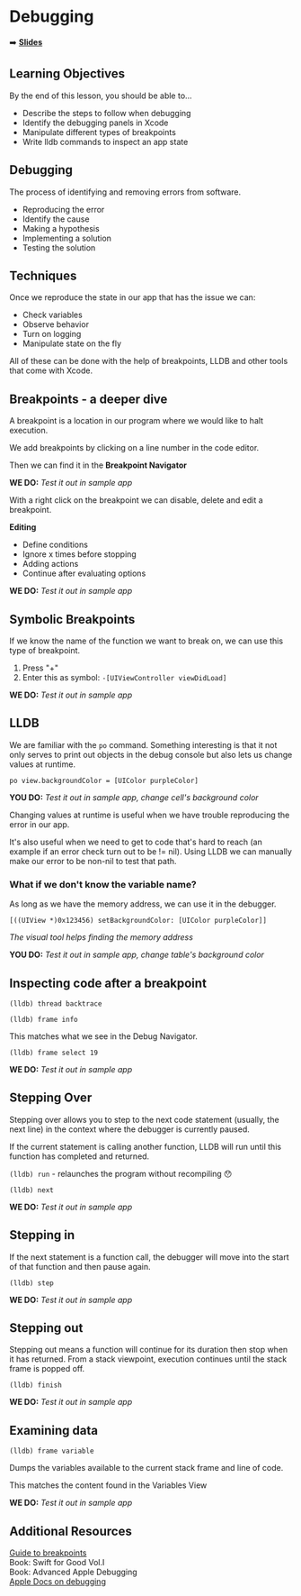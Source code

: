 <!-- .slide: data-background="./Images/header.svg" data-background-repeat="none" data-background-size="40% 40%" data-background-position="center 10%" class="header" -->
# Debugging
<!-- Put a link to the slides so that students can find them -->

➡️ [**Slides**](/MOB-2.9-Technical-Seminar-MOB/Slides/lldb.html ':ignore')

<!-- > -->

## Learning Objectives

By the end of this lesson, you should be able to...

- Describe the steps to follow when debugging
- Identify the debugging panels in Xcode
- Manipulate different types of breakpoints
- Write lldb commands to inspect an app state

<!-- > -->

## Debugging

The process of identifying and removing errors from software.

- Reproducing the error
- Identify the cause
- Making a hypothesis
- Implementing a solution
- Testing the solution

<!-- > -->

## Techniques

Once we reproduce the state in our app that has the issue we can:

- Check variables
- Observe behavior
- Turn on logging
- Manipulate state on the fly

All of these can be done with the help of breakpoints, LLDB  and other tools that come with Xcode.

<!-- > -->

## Breakpoints - a deeper dive

A breakpoint is a location in our program where we would like to halt execution.

We add breakpoints by clicking on a line number in the code editor.

Then we can find it in the **Breakpoint Navigator**

**WE DO:** *Test it out in sample app*

<!-- > -->

With a right click on the breakpoint we can disable, delete and edit a breakpoint.

**Editing**

- Define conditions
- Ignore x times before stopping
- Adding actions
- Continue after evaluating options

**WE DO:** *Test it out in sample app*

<!-- > -->

## Symbolic Breakpoints

If we know the name of the function we want to break on, we can use this type of breakpoint.

1. Press "+"
1. Enter this as symbol: `-[UIViewController viewDidLoad]`

**WE DO:** *Test it out in sample app*

<!-- > -->

## LLDB

We are familiar with the `po` command. Something interesting is that it not only serves to print out objects in the debug console but also lets us change values at runtime.

```
po view.backgroundColor = [UIColor purpleColor]
```

**YOU DO:** *Test it out in sample app, change cell's background color*

<!-- > -->

Changing values at runtime is useful when we have trouble reproducing the error in our app.

It's also useful when we need to get to code that's hard to reach (an example if an error check turn out to be != nil). Using LLDB we can manually make our error to be non-nil to test that path.

<!-- > -->

### What if we don't know the variable name?

As long as we have the memory address, we can use it in the debugger.

`[((UIView *)0x123456) setBackgroundColor: [UIColor purpleColor]] `

*The visual tool helps finding the memory address*

**YOU DO:** *Test it out in sample app, change table's background color*

<!-- > -->

## Inspecting code after a breakpoint

`(lldb) thread backtrace`

`(lldb) frame info`

This matches what we see in the Debug Navigator.

`(lldb) frame select 19`

**WE DO:** *Test it out in sample app*

<!-- > -->

## Stepping Over

Stepping over allows you to step to the next code statement (usually, the next line) in the context where the debugger is currently paused.

If the current statement is calling another function, LLDB will run until this function has completed and returned.

`(lldb) run` - relaunches the program without recompiling 😯

`(lldb) next`

**WE DO:** *Test it out in sample app*

<!-- > -->

## Stepping in

If the next statement is a function call, the debugger will move into the start of that function and then pause again.

`(lldb) step`

**WE DO:** *Test it out in sample app*

<!-- > -->

## Stepping out

Stepping out means a function will continue for its duration then stop when it has returned. From a stack viewpoint, execution continues until the stack frame is popped off.

`(lldb) finish`

**WE DO:** *Test it out in sample app*

<!-- > -->

## Examining data

`(lldb) frame variable`

Dumps the variables available to the current stack frame and line of code.

This matches the content found in the Variables View

**WE DO:** *Test it out in sample app*

<!-- > -->

## Additional Resources

[Guide to breakpoints](https://www.bugsee.com/blog/advanced-guide-using-breakpoints-xcode/)<br>
Book: Swift for Good Vol.I<br>
Book: Advanced Apple Debugging<br>
[Apple Docs on debugging](https://developer.apple.com/support/debugging)
